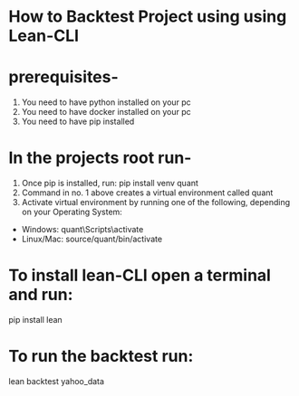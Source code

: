 # How to Backtest Project using using Lean-CLI

# prerequisites- 
1. You need to have python installed on your pc
2. You need to have docker installed on your pc
3. You need to have pip installed 


# In the projects root run-
1. Once pip is installed, run:
    pip install venv quant
2. Command in no. 1 above creates a virtual environment called quant
3. Activate virtual environment by running one of the following, depending on your Operating System:
- Windows: quant\Scripts\activate
- Linux/Mac: source/quant/bin/activate

# To install lean-CLI open a terminal and run:
pip install lean

# To run the backtest run:
lean backtest yahoo_data
